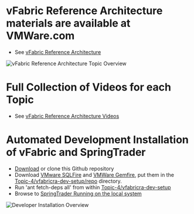 vFabric Reference Architecture materials are available at VMWare.com
==========================================================================

* See [vFabric Reference Architecture](http://www.vmware.com/go/vFabric-ref-Arch)

![vFabric Reference Architecture Topic Overview](http://blogs.vmware.com/vfabric/files/2013/02/vFabric_Reference_Architecture.png)

Full Collection of Videos for each Topic
==========================================
* See [vFabric Reference Architecture Videos](http://www.youtube.com/user/vFRAPlaylist)

Automated Development Installation of vFabric and SpringTrader
==================================================================
* [Download](https://github.com/vFabric/vFabricReferenceArchitecture/archive/master.zip) or clone this Github repository
* Download [VMware SQLFire](https://my.vmware.com/web/vmware/evalcenter?p=sqlfire) and [VMWare Gemfire](https://my.vmware.com/web/vmware/evalcenter?p=gemfire), put them in the [Topic-4/vfabricra-dev-setup/repo](https://github.com/vFabric/vFabricReferenceArchitecture/tree/master/Topic-4-Development-Env-Setup/vfabricra-dev-setup/repo) directory. 
* Run 'ant fetch-deps all' from within [Topic-4/vfabricra-dev-setup](https://github.com/vFabric/vFabricReferenceArchitecture/tree/master/Topic-4-Development-Env-Setup/vfabricra-dev-setup) 
* Browse to [SpringTrader Running on the local system](http://localhost:8080/spring-nanotrader-web)

![Developer Installation Overview](http://blogs.vmware.com/vfabric/files/2013/02/Davelopment_Environment_Setup.png)
